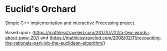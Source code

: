 Euclid's Orchard
==============

Simple C++ implementation and interactive Processing project.

Based upon:
(https://mathlesstraveled.com/2017/07/22/a-few-words-about-pww-20/)
and (https://mathlesstraveled.com/2008/02/11/recounting-the-rationals-part-ivb-the-euclidean-algorithm/)
